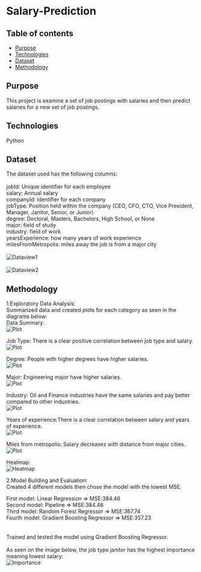# Salary-Prediction

## Table of contents

- [Purpose](#Purpose)
- [Technologies](#technologies)
- [Dataset](#dataset)
- [Methodology](#methodology)

## Purpose

This project is examine a set of job postings with salaries and then predict salaries for a new set of job postings.

## Technologies

Python

## Dataset

The dataset used has the following columns:
<br>
<br>
jobId: Unique identifier for each employee 
<br>
salary: Annual salary 
<br>
companyId: Identifier for each company 
<br>
jobType: Position held within the company (CEO, CFO, CTO, Vice President, Manager, Janitor, Senior, or Junior) 
<br>
degree: Doctoral, Masters, Bachelors, High School, or None
<br>
major: field of study 
<br>
industry: field of work 
<br>
yearsExperience: how many years of work experience 
<br>
milesFromMetropolis: miles away the job is from a major city
<br />
<br>
![Dataview1](./img/sampledata1.png) <br /><br>
![Dataview2](./img/sampledata2.png)

## Methodology

1.Exploratory Data Analysis:<br />
Summarized data and created plots for each category as seen in the diagrams below:<br />
Data Summary:<br />
![Plot](./img/summary.png) <br />

Job Type: There is a clear positive correlation between job type and salary. <br />
![Plot](./img/jobtype.png) <br />

Degree: People with higher degrees have higher salaries. <br />
![Plot](./img/degree.png) <br />

Major: Engineering major have higher salaries. <br />
![Plot](./img/major.png) <br />

Industry: Oil and Finance industries have the same salaries and pay better compared to other industries. <br />
![Plot](./img/industry.png) <br />

Years of experience:There is a clear correlation between salary and years of experience. <br />
![Plot](./img/yearsexperience.png) <br />

Miles from metropolis: Salary decreases with distance from major cities. <br />
![Plot](./img/milesfrommetropolis.png) <br />

Heatmap:<br />
![Heatmap](./img/heatmap.png) <br />

2.Model Building and Evaluation:<br />
Created 4 different models then chose the model with the lowest MSE.<br />

First model: Linear Regression => MSE:384.46 <br />
Second model: Pipeline => MSE:384.46 <br />
Third model: Random Forest Regressor => MSE:367.74 <br />
Fourth model: Gradient Boosting Regressor => MSE:357.23 <br />
<br />
<br />
Trained and tested the model using Gradient Boosting Regressor.
<br />
<br />
As seen on the image below, the job type janitor has the highest importance meaning lowest salary:<br />
![Importance](./img/featureimportance.png) <br />
